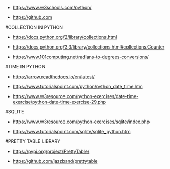 - https://www.w3schools.com/python/

- https://github.com


#COLLECTION IN PYTHON
- https://docs.python.org/2/library/collections.html

- https://docs.python.org/3.3/library/collections.html#collections.Counter

- https://www.101computing.net/radians-to-degrees-conversions/




#TIME IN PYTHON
- https://arrow.readthedocs.io/en/latest/

- https://www.tutorialspoint.com/python/python_date_time.htm

- https://www.w3resource.com/python-exercises/date-time-exercise/python-date-time-exercise-29.php


#SQLITE
- https://www.w3resource.com/python-exercises/sqlite/index.php

- https://www.tutorialspoint.com/sqlite/sqlite_python.htm


#PRETTY TABLE LIBRARY
- https://pypi.org/project/PrettyTable/

- https://github.com/jazzband/prettytable
